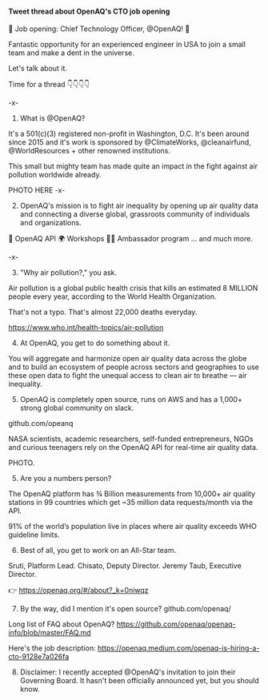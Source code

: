#### Tweet thread about OpenAQ's CTO job opening


🚨 Job opening: Chief Technology Officer, @OpenAQ! 🚨

Fantastic opportunity for an experienced engineer in USA to join a small team and make a dent in the universe.

Let's talk about it.

Time for a thread 👇👇👇👇

-x-

1) What is @OpenAQ?

It's a 501(c)(3) registered non-profit in Washington, D.C. It's been around since 2015 and it's work is sponsored by @ClimateWorks, @cleanairfund, @WorldResources + other renowned institutions.

This small but mighty team has made quite an impact in the fight against air pollution worldwide already.

PHOTO HERE
-x-

2) OpenAQ's mission is to fight air inequality by opening up air quality data and connecting a diverse global, grassroots community of individuals and organizations.

🤖 OpenAQ API
🌍 Workshops
👩‍💻 Ambassador program
... and much more.

-x-

3) "Why air pollution?," you ask.

Air pollution is a global public health crisis that kills an estimated 8 MILLION people every year, according to the World Health Organization.

That's not a typo. That's almost 22,000 deaths everyday.

https://www.who.int/health-topics/air-pollution

4) At OpenAQ, you get to do something about it.

You will aggregate and harmonize open air quality data across the globe and to build an ecosystem of people across sectors and geographies to use these open data to fight the unequal access to clean air to breathe — air inequality.

5) OpenAQ is completely open source, runs on AWS and has a 1,000+ strong global community on slack.

 github.com/opeanq

NASA scientists, academic researchers, self-funded entrepreneurs, NGOs and curious teenagers rely on the OpenAQ API for real-time air quality data.

PHOTO.

5) Are you a numbers person? 

The OpenAQ platform has ¾ Billion measurements from 10,000+ air quality stations in 99 countries which get ~35 million data requests/month via the API.

91% of the world’s population live in places where air quality exceeds WHO guideline limits.


6) Best of all, you get to work on an All-Star team.

Sruti, Platform Lead. 
Chisato, Deputy Director.
Jeremy Taub, Executive Director.

👉 https://openaq.org/#/about?_k=0niwqz

7) By the way, did I mention it's open source? github.com/openaq/

Long list of FAQ about OpenAQ? https://github.com/openaq/openaq-info/blob/master/FAQ.md

Here's the job description: https://openaq.medium.com/openaq-is-hiring-a-cto-9128e7a026fa

8) Disclaimer: I recently accepted @OpenAQ's invitation to join their Governing Board. It hasn't been officially announced yet, but you should know.
